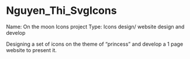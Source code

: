# Nguyen_Thi_SvgIcons
Name: On the moon Icons project
Type: Icons design/ website design and develop

Designing a set of icons on the theme of “princess” and develop a 1 page website to present it.
